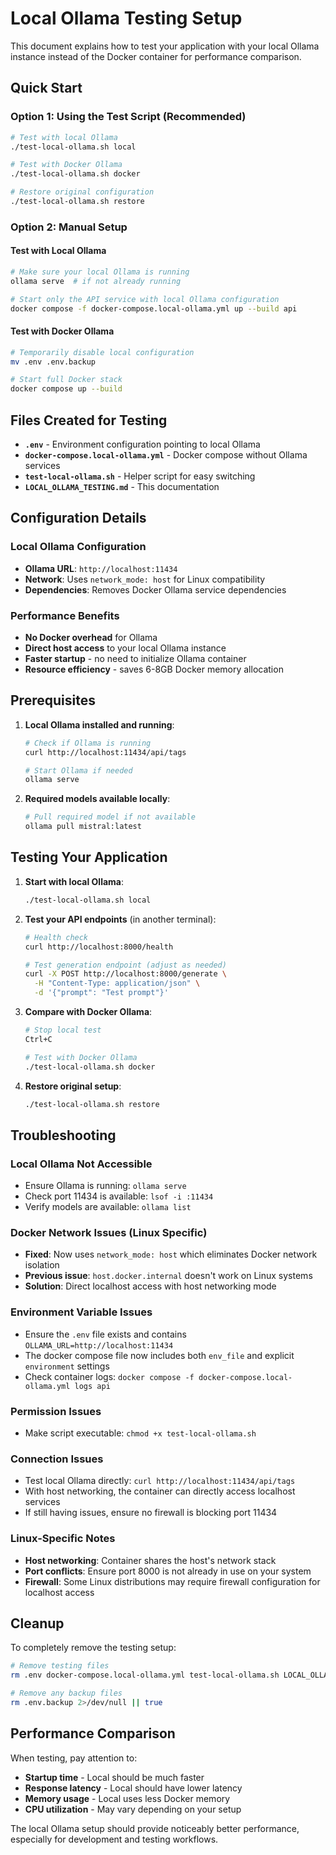 # Local Ollama Testing Setup

This document explains how to test your application with your local Ollama instance instead of the Docker container for performance comparison.

## Quick Start

### Option 1: Using the Test Script (Recommended)

```bash
# Test with local Ollama
./test-local-ollama.sh local

# Test with Docker Ollama
./test-local-ollama.sh docker

# Restore original configuration
./test-local-ollama.sh restore
```

### Option 2: Manual Setup

#### Test with Local Ollama
```bash
# Make sure your local Ollama is running
ollama serve  # if not already running

# Start only the API service with local Ollama configuration
docker compose -f docker-compose.local-ollama.yml up --build api
```

#### Test with Docker Ollama
```bash
# Temporarily disable local configuration
mv .env .env.backup

# Start full Docker stack
docker compose up --build
```

## Files Created for Testing

- **`.env`** - Environment configuration pointing to local Ollama
- **`docker-compose.local-ollama.yml`** - Docker compose without Ollama services
- **`test-local-ollama.sh`** - Helper script for easy switching
- **`LOCAL_OLLAMA_TESTING.md`** - This documentation

## Configuration Details

### Local Ollama Configuration
- **Ollama URL**: `http://localhost:11434`
- **Network**: Uses `network_mode: host` for Linux compatibility
- **Dependencies**: Removes Docker Ollama service dependencies

### Performance Benefits
- **No Docker overhead** for Ollama
- **Direct host access** to your local Ollama instance
- **Faster startup** - no need to initialize Ollama container
- **Resource efficiency** - saves 6-8GB Docker memory allocation

## Prerequisites

1. **Local Ollama installed and running**:
   ```bash
   # Check if Ollama is running
   curl http://localhost:11434/api/tags
   
   # Start Ollama if needed
   ollama serve
   ```

2. **Required models available locally**:
   ```bash
   # Pull required model if not available
   ollama pull mistral:latest
   ```

## Testing Your Application

1. **Start with local Ollama**:
   ```bash
   ./test-local-ollama.sh local
   ```

2. **Test your API endpoints** (in another terminal):
   ```bash
   # Health check
   curl http://localhost:8000/health
   
   # Test generation endpoint (adjust as needed)
   curl -X POST http://localhost:8000/generate \
     -H "Content-Type: application/json" \
     -d '{"prompt": "Test prompt"}'
   ```

3. **Compare with Docker Ollama**:
   ```bash
   # Stop local test
   Ctrl+C
   
   # Test with Docker Ollama
   ./test-local-ollama.sh docker
   ```

4. **Restore original setup**:
   ```bash
   ./test-local-ollama.sh restore
   ```

## Troubleshooting

### Local Ollama Not Accessible
- Ensure Ollama is running: `ollama serve`
- Check port 11434 is available: `lsof -i :11434`
- Verify models are available: `ollama list`

### Docker Network Issues (Linux Specific)
- **Fixed**: Now uses `network_mode: host` which eliminates Docker network isolation
- **Previous issue**: `host.docker.internal` doesn't work on Linux systems
- **Solution**: Direct localhost access with host networking mode

### Environment Variable Issues
- Ensure the `.env` file exists and contains `OLLAMA_URL=http://localhost:11434`
- The docker compose file now includes both `env_file` and explicit `environment` settings
- Check container logs: `docker compose -f docker-compose.local-ollama.yml logs api`

### Permission Issues
- Make script executable: `chmod +x test-local-ollama.sh`

### Connection Issues
- Test local Ollama directly: `curl http://localhost:11434/api/tags`
- With host networking, the container can directly access localhost services
- If still having issues, ensure no firewall is blocking port 11434

### Linux-Specific Notes
- **Host networking**: Container shares the host's network stack
- **Port conflicts**: Ensure port 8000 is not already in use on your system
- **Firewall**: Some Linux distributions may require firewall configuration for localhost access

## Cleanup

To completely remove the testing setup:

```bash
# Remove testing files
rm .env docker-compose.local-ollama.yml test-local-ollama.sh LOCAL_OLLAMA_TESTING.md

# Remove any backup files
rm .env.backup 2>/dev/null || true
```

## Performance Comparison

When testing, pay attention to:
- **Startup time** - Local should be much faster
- **Response latency** - Local should have lower latency
- **Memory usage** - Local uses less Docker memory
- **CPU utilization** - May vary depending on your setup

The local Ollama setup should provide noticeably better performance, especially for development and testing workflows.
